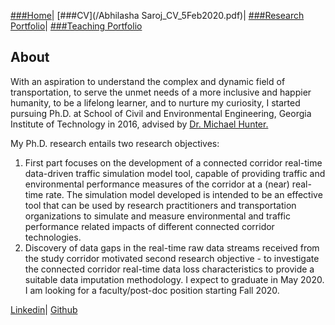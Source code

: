 [###Home](README.md)| [###CV](/Abhilasha Saroj_CV_5Feb2020.pdf)| [###Research Portfolio](/research.md)| [###Teaching Portfolio](teaching.md)
 
## About
With an aspiration to understand the complex and dynamic field of transportation, to serve the unmet needs of a more inclusive and happier humanity, to be a lifelong learner, and to nurture my curiosity, I started pursuing Ph.D. at School of Civil and Environmental Engineering, Georgia Institute of Technology in 2016, advised by [Dr. Michael Hunter.](https://ce.gatech.edu/people/Faculty/811/overview)

My Ph.D. research entails two research objectives:
1. First part focuses on the development of a connected corridor real-time data-driven traffic simulation model tool, capable of providing traffic and environmental performance measures of the corridor at a (near) real-time rate. The simulation model developed is intended to be an effective tool that can be used by research practitioners and transportation organizations to simulate and measure environmental and traffic performance related impacts of different connected corridor technologies. 
2. Discovery of data gaps in the real-time raw data streams received from the study corridor motivated second research objective - to investigate the connected corridor real-time data loss characteristics to provide a suitable data imputation methodology. 
I expect to graduate in May 2020. I am looking for a faculty/post-doc position starting Fall 2020.

[Linkedin](https://www.linkedin.com/in/abhilasha-saroj-gatech/)| [Github](https://github.com/gitpeck)
